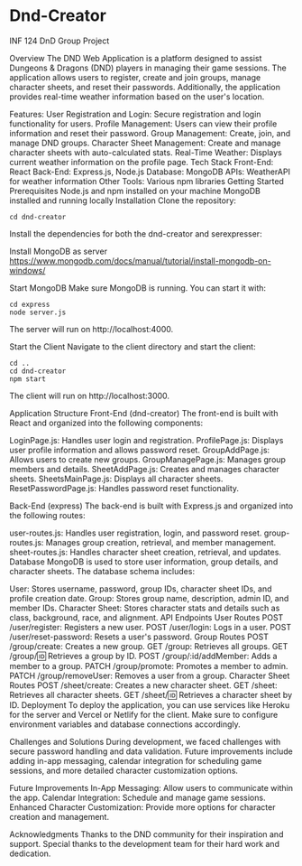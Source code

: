 # Dnd-Creator
INF 124 DnD Group Project

Overview
The DND Web Application is a platform designed to assist Dungeons & Dragons (DND) players in managing their game sessions. The application allows users to register, create and join groups, manage character sheets, and reset their passwords. Additionally, the application provides real-time weather information based on the user's location.

Features:
User Registration and Login: Secure registration and login functionality for users.
Profile Management: Users can view their profile information and reset their password.
Group Management: Create, join, and manage DND groups.
Character Sheet Management: Create and manage character sheets with auto-calculated stats.
Real-Time Weather: Displays current weather information on the profile page.
Tech Stack
Front-End: React
Back-End: Express.js, Node.js
Database: MongoDB
APIs: WeatherAPI for weather information
Other Tools: Various npm libraries
Getting Started
Prerequisites
Node.js and npm installed on your machine
MongoDB installed and running locally
Installation
Clone the repository:

```
cd dnd-creator
```
Install the dependencies for both the dnd-creator and serexpresser:

Install MongoDB as server
https://www.mongodb.com/docs/manual/tutorial/install-mongodb-on-windows/

Start MongoDB
Make sure MongoDB is running. You can start it with:

```
cd express
node server.js
```
The server will run on http://localhost:4000.

Start the Client
Navigate to the client directory and start the client:

```
cd ..
cd dnd-creator
npm start
```
The client will run on http://localhost:3000.

Application Structure
Front-End (dnd-creator)
The front-end is built with React and organized into the following components:

LoginPage.js: Handles user login and registration.
ProfilePage.js: Displays user profile information and allows password reset.
GroupAddPage.js: Allows users to create new groups.
GroupManagePage.js: Manages group members and details.
SheetAddPage.js: Creates and manages character sheets.
SheetsMainPage.js: Displays all character sheets.
ResetPasswordPage.js: Handles password reset functionality.

Back-End (express)
The back-end is built with Express.js and organized into the following routes:

user-routes.js: Handles user registration, login, and password reset.
group-routes.js: Manages group creation, retrieval, and member management.
sheet-routes.js: Handles character sheet creation, retrieval, and updates.
Database
MongoDB is used to store user information, group details, and character sheets. The database schema includes:

User: Stores username, password, group IDs, character sheet IDs, and profile creation date.
Group: Stores group name, description, admin ID, and member IDs.
Character Sheet: Stores character stats and details such as class, background, race, and alignment.
API Endpoints
User Routes
POST /user/register: Registers a new user.
POST /user/login: Logs in a user.
POST /user/reset-password: Resets a user's password.
Group Routes
POST /group/create: Creates a new group.
GET /group: Retrieves all groups.
GET /group/:id: Retrieves a group by ID.
POST /group/:id/addMember: Adds a member to a group.
PATCH /group/promote: Promotes a member to admin.
PATCH /group/removeUser: Removes a user from a group.
Character Sheet Routes
POST /sheet/create: Creates a new character sheet.
GET /sheet: Retrieves all character sheets.
GET /sheet/:id: Retrieves a character sheet by ID.
Deployment
To deploy the application, you can use services like Heroku for the server and Vercel or Netlify for the client. Make sure to configure environment variables and database connections accordingly.

Challenges and Solutions
During development, we faced challenges with secure password handling and data validation. Future improvements include adding in-app messaging, calendar integration for scheduling game sessions, and more detailed character customization options.

Future Improvements
In-App Messaging: Allow users to communicate within the app.
Calendar Integration: Schedule and manage game sessions.
Enhanced Character Customization: Provide more options for character creation and management.

Acknowledgments
Thanks to the DND community for their inspiration and support.
Special thanks to the development team for their hard work and dedication.
